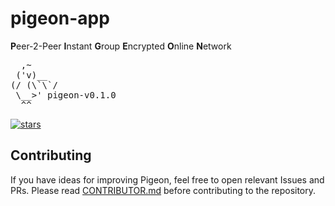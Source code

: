 # pigeon-app
**P**eer-2-Peer **I**nstant **G**roup **E**ncrypted **O**nline **N**etwork
<pre>
  ,~
 ('v)__
(/ (\`\`/
 \__>' pigeon-v0.1.0
  ^^
</pre>

[![stars](https://img.shields.io/github/stars/p2pigeon/pigeon-app)](https://github.com/p2pigeon/pigeon-app/stargazers)


## Contributing 
If you have ideas for improving Pigeon, feel free to open relevant Issues and PRs. Please read [CONTRIBUTOR.md](https://github.com/P2Pigeon/pigeon-app/blob/master/CONTRIBUTOR.md) before contributing to the repository.
